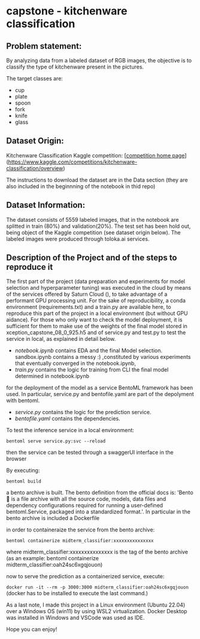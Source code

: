 # capstone  - kitchenware classification

## **Problem statement:**

By analyzing data from a labeled dataset of RGB images, the objective is to classify the type of kitchenware present in the pictures.

The target classes are:

* cup
* plate
* spoon
* fork
* knife
* glass

## **Dataset Origin:**

Kitchenware Classification Kaggle competition: [[competition home page](https://www.kaggle.com/competitions/kitchenware-classification/overview)] (https://www.kaggle.com/competitions/kitchenware-classification/overview)

The instructions to download the dataset are in the Data section (they are also included in the beginnning of the notebook in thid repo)

## **Dataset Information:**

The dataset consists of 5559 labeled images, that in the notebook are splitted in train (80%) and validation(20%). The test set has been hold out, being object of the Kaggle competition (see dataset origin below). The labeled images were produced through toloka.ai services.

## Description of the Project and of the steps to reproduce it

The first part of the project (data preparation and experiments for model selection and hyperparameter tuning) was executed in the cloud by means of the services offered by Saturn Cloud (), to take advantage of a performant GPU processing unit. For the sake of reproducibility, a conda environment (requirements.txt) and a train.py are available here, to reproduce this part of the project in a local environment (but without GPU aidance). For those who only want to check the model deployment, it is sufficient for them to make use of the weights of the final model stored in xception_capstone_08_0_925.h5 and of service.py and test.py to test the service in local, as explained in detail below.

* *notebook.ipynb* contains EDA and the final Model selection.
  sandbox.ipynb contains a messy :) ,constituted by various experiments that eventually converged in the notebook.ipynb,
* *train.py* contains the logic for training from CLI the final model determined in notebook.ipynb

for the deployment of the model as a service BentoML framework has been used. In particular, service.py and bentofile.yaml are part of the depolyment with bentoml.

* *service.py* contains the logic for the prediction service.
* *bentofile.yaml* contains the dependencies.

To test the inference service in a local environment:

`bentoml serve service.py:svc --reload`

then the service can be tested through a swaggerUI interface in the browser

By executing:

`bentoml build`

a bento archive is built. The bento definition from the official docs is: 'Bento 🍱 is a file archive with all the source code, models, data files and dependency configurations required for running a user-defined bentoml.Service, packaged into a standardized format.'. In particular in the bento archive is included a Dockerfile

in order to containeraize the service from the bento archive:

`bentoml containerize midterm_classifier:xxxxxxxxxxxxxxx`

where midterm_classifier:xxxxxxxxxxxxxxx is the tag of the bento archive (as an example: bentoml containerize midterm_classifier:oah24sc6xgqjouon)

now to serve the prediction as a containerized service, execute:

`docker run -it --rm -p 3000:3000 midterm_classifier:oah24sc6xgqjouon`
(docker has to be installed to execute the last command.)

As a last note, I made this project in a Linux environment (Ubuntu 22.04) over a Windows OS (win11) by using WSL2 virtualization. Docker Desktop was installed in Windows and VSCode was used as IDE.

Hope you can enjoy!
